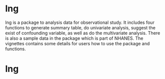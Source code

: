 # lng

lng is a package to analysis data for observational study. It includes four functions to generate summary table, do univariate analysis, suggest the exist of confounding variable, as well as do the multivariate analysis. There is also a sample data in the package which is part of NHANES. The vignettes contains some details for users how to use the package and functions.
# lng
